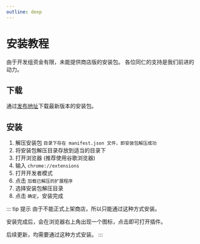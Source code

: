 ```yaml
---
outline: deep
---
```


# 安装教程

由于开发组资金有限，未能提供商店版的安装包。
各位同仁的支持是我们前进的动力。

<a-image style="border-radius: 12px" src="/images/integration/assistant-install-001.png" />

## 下载

通过[发布地址](https://github.com/QYG2297248353/AMMDS-Extensions/releases)下载最新版本的安装包。

## 安装

1. 解压安装包 `目录下存在 manifest.json 文件，即安装包解压成功`
2. 将安装包解压目录存放到适当的目录下
3. 打开浏览器 (推荐使用谷歌浏览器)
4. 输入 `chrome://extensions`
5. 打开开发者模式
6. 点击 `加载已解压的扩展程序`
7. 选择安装包解压目录
8. 点击 `确定`，安装完成

::: tip 提示
由于不能正式上架商店，所以只能通过这种方式安装。

安装完成后，会在浏览器右上角出现一个图标，点击即可打开插件。

后续更新，均需要通过这种方式安装。
:::